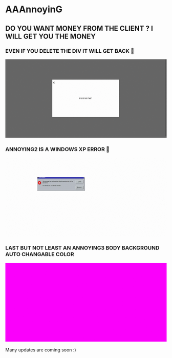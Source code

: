 # AAAnnoyinG

## DO YOU WANT MONEY FROM THE CLIENT ? I WILL GET YOU THE MONEY 

### EVEN IF YOU DELETE THE DIV IT WILL GET BACK :rofl:

![alt text](https://github.com/AAVision/aaannoying/blob/master/demo/aaannoying.gif?raw=true)

### ANNOYING2 IS A WINDOWS XP ERROR :rofl:
![alt text](https://github.com/AAVision/aaannoying/blob/master/demo/aaannoying2.gif?raw=true)

### LAST BUT NOT LEAST AN ANNOYING3 BODY BACKGROUND AUTO CHANGABLE COLOR
![alt text](https://github.com/AAVision/aaannoying/blob/master/demo/aaannoying3.gif?raw=true)

Many updates are coming soon :)
